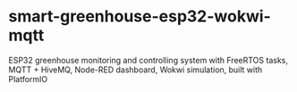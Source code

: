 # smart-greenhouse-esp32-wokwi-mqtt
ESP32 greenhouse monitoring and controlling system with FreeRTOS tasks, MQTT + HiveMQ, Node-RED dashboard, Wokwi simulation, built with PlatformIO
